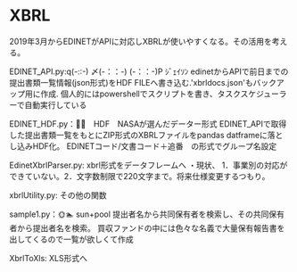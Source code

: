 # XBRL
2019年3月からEDINETがAPIに対応しXBRLが使いやすくなる。その活用を考える。

EDINET_API.py:q(-::-) 〆(-：：-) (-：：-)P ｼﾞｪｲｿﾝ
edinetからAPIで前日までの提出書類一覧情報(json形式)をHDF FILEへ書き込む.'xbrldocs.json'もバックアップ用に作成.
個人的にはpowershellでスクリプトを書き、タスクスケジューラーで自動実行している

EDINET_HDF.py：🌠🚀　HDF　NASAが選んだデーター形式
EDINET_APIで取得した提出書類一覧をもとにZIP形式のXBRLファイルをpandas datframeに落とし込みHDF化。
EDINETコード/文書コード＋追番　の形式でグループ名設定

EdinetXbrlParser.py:
xbrl形式をデータフレームへ
・現状、
1．事業別の対応ができていない。2．文字数制限で220文字まで。将来仕様変更するつもり。

xbrlUtility.py:
その他の関数

sample1.py：🌞🏊‍ sun+pool
提出者名から共同保有者を検索し、その共同保有者から提出者名を検索。
買収ファンドの中には色々な名義で大量保有報告書を出してくるので一覧が欲しくて作成

XbrlToXls:
XLS形式へ
